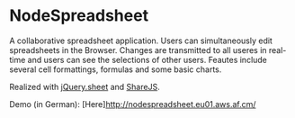 NodeSpreadsheet
===============

A collaborative spreadsheet application. Users can simultaneously edit spreadsheets in the Browser. Changes are transmitted to all useres in real-time and users can see the selections of other users.
Feautes include several cell formattings, formulas and some basic charts.

Realized with [jQuery.sheet](http://code.google.com/p/jquerysheet/) and [ShareJS](https://github.com/josephg/ShareJS/).

Demo (in German): [Here]http://nodespreadsheet.eu01.aws.af.cm/